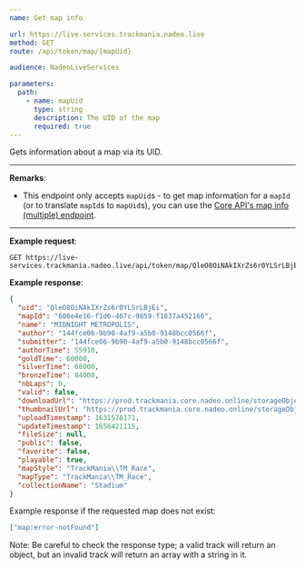 ```yaml
---
name: Get map info

url: https://live-services.trackmania.nadeo.live
method: GET
route: /api/token/map/{mapUid}

audience: NadeoLiveServices

parameters:
  path:
    - name: mapUid
      type: string
      description: The UID of the map
      required: true
---
```


Gets information about a map via its UID.

---

**Remarks**:

- This endpoint only accepts `mapUid`s - to get map information for a `mapId` (or to translate `mapId`s to `mapUid`s), you can use the [Core API's map info (multiple) endpoint](/core/maps/info-multiple).

---

**Example request**:

```plain
GET https://live-services.trackmania.nadeo.live/api/token/map/QleO8OiNAkIXrZs6r0YLSrLBjEi
```

**Example response**:

```json
{
  "uid": "QleO8OiNAkIXrZs6r0YLSrLBjEi",
  "mapId": "606e4e16-f1d6-467c-9859-f1837a452166",
  "name": "MIDNIGHT METROPOLIS",
  "author": "144fce06-9b90-4af9-a5b0-9148bcc0566f",
  "submitter": "144fce06-9b90-4af9-a5b0-9148bcc0566f",
  "authorTime": 55910,
  "goldTime": 60000,
  "silverTime": 68000,
  "bronzeTime": 84000,
  "nbLaps": 0,
  "valid": false,
  "downloadUrl": "https://prod.trackmania.core.nadeo.online/storageObjects/9c20aff3-2046-4d7c-aa9b-52617d8d99e2",
  "thumbnailUrl": "https://prod.trackmania.core.nadeo.online/storageObjects/4889bf39-a4f3-40b2-a582-9fa926e41930.jpg",
  "uploadTimestamp": 1631578171,
  "updateTimestamp": 1658421115,
  "fileSize": null,
  "public": false,
  "favorite": false,
  "playable": true,
  "mapStyle": "TrackMania\\TM_Race",
  "mapType": "TrackMania\\TM_Race",
  "collectionName": "Stadium"
}
```

Example response if the requested map does not exist:

```json
["map:error-notFound"]
```

Note: Be careful to check the response type; a valid track will return an object, but an invalid track will return an array with a string in it.

